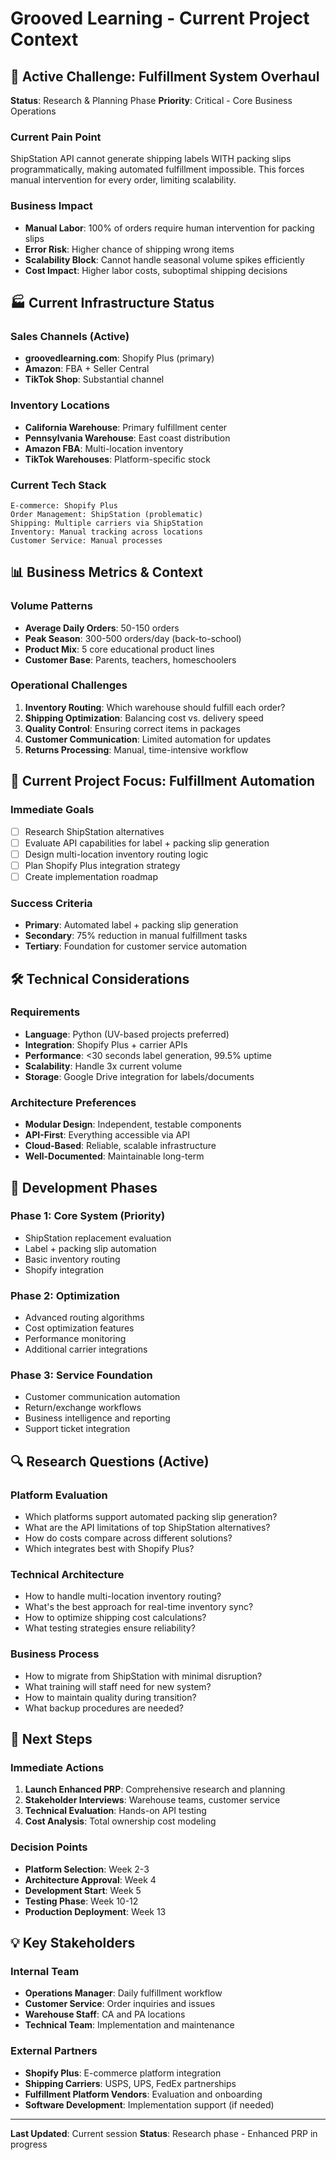 # Grooved Learning - Current Project Context

## 🚨 Active Challenge: Fulfillment System Overhaul

**Status**: Research & Planning Phase
**Priority**: Critical - Core Business Operations

### Current Pain Point
ShipStation API cannot generate shipping labels WITH packing slips programmatically, making automated fulfillment impossible. This forces manual intervention for every order, limiting scalability.

### Business Impact
- **Manual Labor**: 100% of orders require human intervention for packing slips
- **Error Risk**: Higher chance of shipping wrong items
- **Scalability Block**: Cannot handle seasonal volume spikes efficiently
- **Cost Impact**: Higher labor costs, suboptimal shipping decisions

## 🏭 Current Infrastructure Status

### Sales Channels (Active)
- **groovedlearning.com**: Shopify Plus (primary)
- **Amazon**: FBA + Seller Central
- **TikTok Shop**: Substantial channel

### Inventory Locations
- **California Warehouse**: Primary fulfillment center
- **Pennsylvania Warehouse**: East coast distribution
- **Amazon FBA**: Multi-location inventory
- **TikTok Warehouses**: Platform-specific stock

### Current Tech Stack
```
E-commerce: Shopify Plus
Order Management: ShipStation (problematic)
Shipping: Multiple carriers via ShipStation
Inventory: Manual tracking across locations
Customer Service: Manual processes
```

## 📊 Business Metrics & Context

### Volume Patterns
- **Average Daily Orders**: 50-150 orders
- **Peak Season**: 300-500 orders/day (back-to-school)
- **Product Mix**: 5 core educational product lines
- **Customer Base**: Parents, teachers, homeschoolers

### Operational Challenges
1. **Inventory Routing**: Which warehouse should fulfill each order?
2. **Shipping Optimization**: Balancing cost vs. delivery speed
3. **Quality Control**: Ensuring correct items in packages
4. **Customer Communication**: Limited automation for updates
5. **Returns Processing**: Manual, time-intensive workflow

## 🎯 Current Project Focus: Fulfillment Automation

### Immediate Goals
- [ ] Research ShipStation alternatives
- [ ] Evaluate API capabilities for label + packing slip generation
- [ ] Design multi-location inventory routing logic
- [ ] Plan Shopify Plus integration strategy
- [ ] Create implementation roadmap

### Success Criteria
- **Primary**: Automated label + packing slip generation
- **Secondary**: 75% reduction in manual fulfillment tasks
- **Tertiary**: Foundation for customer service automation

## 🛠 Technical Considerations

### Requirements
- **Language**: Python (UV-based projects preferred)
- **Integration**: Shopify Plus + carrier APIs
- **Performance**: <30 seconds label generation, 99.5% uptime
- **Scalability**: Handle 3x current volume
- **Storage**: Google Drive integration for labels/documents

### Architecture Preferences
- **Modular Design**: Independent, testable components
- **API-First**: Everything accessible via API
- **Cloud-Based**: Reliable, scalable infrastructure
- **Well-Documented**: Maintainable long-term

## 📅 Development Phases

### Phase 1: Core System (Priority)
- ShipStation replacement evaluation
- Label + packing slip automation
- Basic inventory routing
- Shopify integration

### Phase 2: Optimization
- Advanced routing algorithms
- Cost optimization features
- Performance monitoring
- Additional carrier integrations

### Phase 3: Service Foundation
- Customer communication automation
- Return/exchange workflows
- Business intelligence and reporting
- Support ticket integration

## 🔍 Research Questions (Active)

### Platform Evaluation
- Which platforms support automated packing slip generation?
- What are the API limitations of top ShipStation alternatives?
- How do costs compare across different solutions?
- Which integrates best with Shopify Plus?

### Technical Architecture
- How to handle multi-location inventory routing?
- What's the best approach for real-time inventory sync?
- How to optimize shipping cost calculations?
- What testing strategies ensure reliability?

### Business Process
- How to migrate from ShipStation with minimal disruption?
- What training will staff need for new system?
- How to maintain quality during transition?
- What backup procedures are needed?

## 🎯 Next Steps

### Immediate Actions
1. **Launch Enhanced PRP**: Comprehensive research and planning
2. **Stakeholder Interviews**: Warehouse teams, customer service
3. **Technical Evaluation**: Hands-on API testing
4. **Cost Analysis**: Total ownership cost modeling

### Decision Points
- **Platform Selection**: Week 2-3
- **Architecture Approval**: Week 4
- **Development Start**: Week 5
- **Testing Phase**: Week 10-12
- **Production Deployment**: Week 13

## 💡 Key Stakeholders

### Internal Team
- **Operations Manager**: Daily fulfillment workflow
- **Customer Service**: Order inquiries and issues
- **Warehouse Staff**: CA and PA locations
- **Technical Team**: Implementation and maintenance

### External Partners
- **Shopify Plus**: E-commerce platform integration
- **Shipping Carriers**: USPS, UPS, FedEx partnerships
- **Fulfillment Platform Vendors**: Evaluation and onboarding
- **Software Development**: Implementation support (if needed)

---

**Last Updated**: Current session
**Status**: Research phase - Enhanced PRP in progress